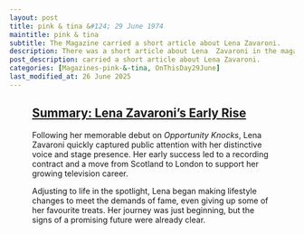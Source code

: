 ```yaml
---
layout: post
title: pink & tina &#124; 29 June 1974
maintitle: pink & tina
subtitle: The Magazine carried a short article about Lena Zavaroni.
description: There was a short article about Lena  Zavaroni in the magazine.
post_description: carried a short article about Lena Zavaroni.
categories: [Magazines-pink-&-tina, OnThisDay29June]
last_modified_at: 26 June 2025
---
```


<figure class="fig3">
<div class="CardLayout">
<div class="CardItem"><h2 id="infobox1" class="infobox"><a href="#infobox1">Summary: Lena Zavaroni’s Early Rise</a></h2>
<div class="CardItem split">
<p>Following her memorable debut on <em>Opportunity Knocks</em>, Lena Zavaroni quickly captured public attention with her distinctive voice and stage presence. Her early success led to a recording contract and a move from Scotland to London to support her growing television career.</p>
<p>Adjusting to life in the spotlight, Lena began making lifestyle changes to meet the demands of fame, even giving up some of her favourite treats. Her journey was just beginning, but the signs of a promising future were already clear.</p>
</div>
</div>
</div></figure>

